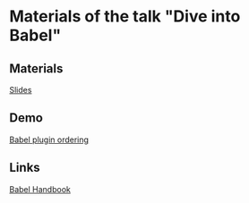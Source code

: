 # Materials of the talk "Dive into Babel"

## Materials

[Slides](http://ilyalesik.github.io/dive-into-babel/)

## Demo

[Babel plugin ordering](plugin-ordering/README.md)

## Links

[Babel Handbook](https://github.com/jamiebuilds/babel-handbook)
